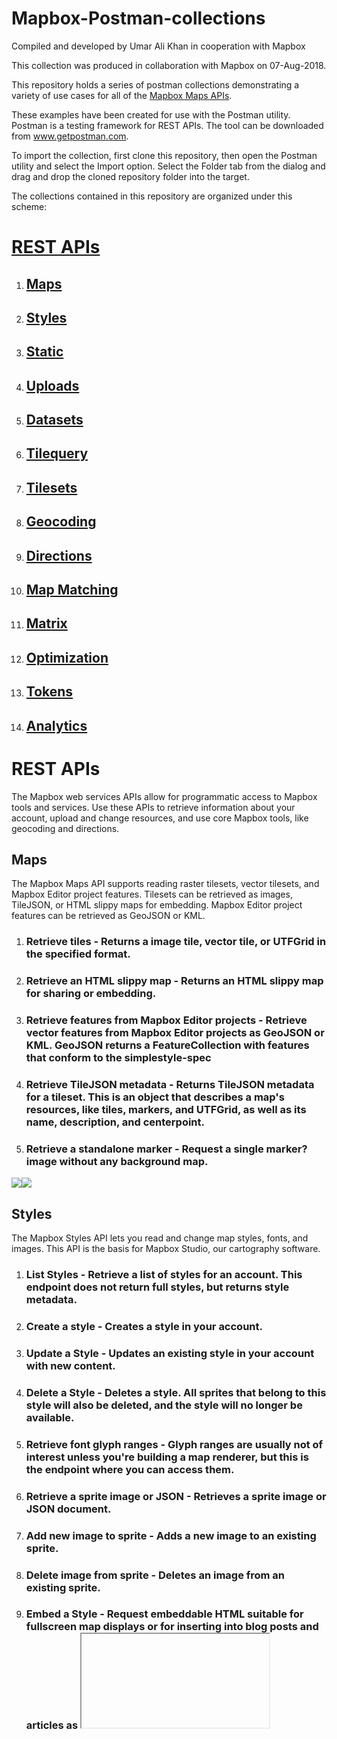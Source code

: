 # Mapbox-Postman-collections

Compiled and developed by Umar Ali Khan in cooperation with Mapbox

This collection was produced in collaboration with Mapbox on 07-Aug-2018.

This repository holds a series of postman collections demonstrating a variety of use cases for all of the [Mapbox Maps APIs](https://www.Mapbox.com/api-documentation/).

These examples have been created for use with the Postman utility. Postman is a testing framework for REST APIs. The tool can be downloaded from www.getpostman.com.

To import the collection, first clone this repository, then open the Postman utility and select the Import option. Select the Folder tab from the dialog and drag and drop the cloned repository folder into the target.

The collections contained in this repository are organized under this scheme:

# [REST APIs](#rest-apis)
1. ## [Maps](#maps-1)
2. ## [Styles](#styles-1)
3. ## [Static](#static-1)
4. ## [Uploads](#uploads-1)
5. ## [Datasets](#datasets-1)
6. ## [Tilequery](#tilequery-1)
7. ## [Tilesets](#tilesets-1)
8. ## [Geocoding](#geocoding-1)
9. ## [Directions](#directions-1)
10. ## [Map Matching](#map-matching-1)
11. ## [Matrix](#matrix-1)
12. ## [Optimization](#optimization-1)
13. ## [Tokens](#tokens-1)
14. ## [Analytics](#analytics-1)



# REST APIs
The Mapbox web services APIs allow for programmatic access to Mapbox tools and services. Use these APIs to retrieve information about your account, upload and change resources, and use core Mapbox tools, like geocoding and directions.

## Maps
The Mapbox Maps API supports reading raster tilesets, vector tilesets, and Mapbox Editor project features. Tilesets can be retrieved as images, TileJSON, or HTML slippy maps for embedding. Mapbox Editor project features can be retrieved as GeoJSON or KML.

1. ###  **Retrieve tiles** - Returns a image tile, vector tile, or UTFGrid in the specified format.
2. ###  **Retrieve an HTML slippy map** - Returns an HTML slippy map for sharing or embedding.
3. ###  **Retrieve features from Mapbox Editor projects** - Retrieve vector features from Mapbox Editor projects as GeoJSON or KML. GeoJSON returns a FeatureCollection with features that conform to the simplestyle-spec
4. ###  **Retrieve TileJSON metadata** - Returns TileJSON metadata for a tileset. This is an object that describes a map's resources, like tiles, markers, and UTFGrid, as well as its name, description, and centerpoint.
5. ### **Retrieve a standalone marker** - Request a single marker? image without any background map.
[![](https://symbiotics.co.za/wp-content/uploads/2017/10/postman-logo.png)](https://documenter.getpostman.com/view/5039671/RWTmvJda)[![](http://icons.iconarchive.com/icons/graphicloads/colorful-long-shadow/128/Arrow-download-icon.png)](https://github.com/umer-ali-khan/Mapbox-postman-collections/blob/master/Mapbox%20-%20Maps.postman_collection.json)


## Styles
The Mapbox Styles API lets you read and change map styles, fonts, and images. This API is the basis for Mapbox Studio, our cartography software.

1. ###  **List Styles** - Retrieve a list of styles for an account. This endpoint does not return full styles, but returns style metadata.
2. ###  **Create a style** - Creates a style in your account.
3. ###  **Update a Style** - Updates an existing style in your account with new content.
4. ###  **Delete a Style** - Deletes a style. All sprites that belong to this style will also be deleted, and the style will no longer be available.
5. ### **Retrieve font glyph ranges** - Glyph ranges are usually not of interest unless you're building a map renderer, but this is the endpoint where you can access them.
6. ### **Retrieve a sprite image or JSON** - Retrieves a sprite image or JSON document.
7. ### **Add new image to sprite** - Adds a new image to an existing sprite.
8. ### **Delete image from sprite** - Deletes an image from an existing sprite.
9. ### **Embed a Style** - Request embeddable HTML suitable for fullscreen map displays or for inserting into blog posts and articles as <iframe> content.

[![](https://symbiotics.co.za/wp-content/uploads/2017/10/postman-logo.png)](https://documenter.getpostman.com/view/5039671/RWTmvJhv)[![](http://icons.iconarchive.com/icons/graphicloads/colorful-long-shadow/128/Arrow-download-icon.png)](https://github.com/umer-ali-khan/Mapbox-postman-collections/blob/master/Mapbox%20-%20Styles.postman_collection.json)


## Static
The Mapbox Static API returns static maps and raster tiles from styles in the Mapbox Style Specification. See the Static (Classic) API documentation.

Static maps are standalone images that can be displayed on web and mobile devices without the aid of a mapping library or API. They look like an embedded map without interactivity or controls.

1. ###  **Retrieve a static map from a style** - In contrast to the legacy Static API, this API supports pitch, bearing, and decimal zoom levels.
2. ###  **Retrieve raster tiles from styles** - Retrieve 512x512 or 256x256 pixel raster tiles from a Mapbox Studio style.
3. ###  **Retrieve a map's WMTS document** - Mapbox supports access via the WMTS standard, which lets you use maps with desktop and online GIS software like ArcMap and QGIS.

[![](https://symbiotics.co.za/wp-content/uploads/2017/10/postman-logo.png)](https://documenter.getpostman.com/view/5039671/RWTmvJhy)[![](http://icons.iconarchive.com/icons/graphicloads/colorful-long-shadow/128/Arrow-download-icon.png)](https://github.com/umer-ali-khan/Mapbox-postman-collections/blob/master/Mapbox%20-%20Static.postman_collection.json)

## Uploads
The Mapbox Uploads API transforms geographic data into tilesets that can be used with maps and geographic applications. Given a wide variety of geospatial formats, it normalizes projections and generates tiles at multiple zoom levels to make data viewable on the web.

The upload workflow begins with a file and ends with a tileset?, or if you have invalid data, an error.

1. ###  **Retrieve S3 credentials** - Mapbox provides an Amazon S3 bucket to stage your file while your upload is processed. Uploads must be staged in this bucket before being uploaded to your Mapbox account. You can retrieve temporary credentials from this endpoint.
2. ###  **Create an upload** - Once you've used the temporary S3 credentials to transfer your file to Mapbox's staging bucket, you can trigger the generation of a tileset given the file's URL and a destination tileset ID.
3. ###  **Retrieve upload status** - Upload processing is fast but not immediate. Once an upload is created, you can track its status. Uploads have a progress property that will start at 0 and end at 1 when an upload is complete. If there's an error processing an upload, the error property will include an error message.
4. ###  **Retrieve recent upload statuses** - You can retrieve multiple upload statuses at the same time, sorted by the most recently created. This request returns the same information as individual upload status, but for all recent uploads. The list is limited to 1MB of JSON.
5. ###  **Remove an upload** - Remove a completed upload status from the upload listing.

[![](https://symbiotics.co.za/wp-content/uploads/2017/10/postman-logo.png)](https://documenter.getpostman.com/view/5039671/RWTmvJi1) [![](http://icons.iconarchive.com/icons/graphicloads/colorful-long-shadow/128/Arrow-download-icon.png)](https://github.com/umer-ali-khan/Mapbox-postman-collections/blob/master/Mapbox%20-%20Uploads.postman_collection.json)

## Datasets
A dataset is an editable collection of GeoJSON features. The Datasets API offers persistent storage for custom geographic data and supports reading, creating, updating, and removing features. The goal of this API is to let you manage your geodata using Mapbox. To serve this data at scale, convert your dataset? into a tileset? using the Uploads API.

1. ###  **List datasets** - List datasets
2. ###  **Create dataset** - Creates a new, empty dataset
3. ###  **Retrieve a dataset** - Retrieve a dataset
4. ###  **Update a dataset** - Update a dataset
5. ###  **Delete a dataset** - Deletes a dataset, including all features it contains.
6. ###  **List features** - List features in a dataset?. The response body will be a GeoJSON FeatureCollection.
7. ###  **Insert or update a feature** - Inserts or updates a feature in a dataset. If there's already a feature with the given ID in the dataset, it will be replaced. If there isn't a feature with that ID, a new feature is created.
8. ###  **Retrieve a feature** - Retrieves a feature in a dataset.
9. ###  **Delete a feature** - Removes a feature from a dataset.

[![](https://symbiotics.co.za/wp-content/uploads/2017/10/postman-logo.png)](https://documenter.getpostman.com/view/5039671/RWTmvJnL)  [![](http://icons.iconarchive.com/icons/graphicloads/colorful-long-shadow/128/Arrow-download-icon.png)](https://github.com/umer-ali-khan/Mapbox-postman-collections/blob/master/Mapbox%20-%20Datasets.postman_collection.json)

## Tilequery
The Mapbox Tilequery API allows you to retrieve data about specific features from a vector tileset?, based on a given latitude and longitude?. With the Tilequery API, you can:

. Query for features within a given radius
. Do point in polygon queries
. Query multiple composited layers

1. ###  **Retrieve features from vector tiles** - The URL parameters for a request to the Mapbox Tilequery API are the map_id being queried and the specified {longitude}, {latitude} pair.

[![](https://symbiotics.co.za/wp-content/uploads/2017/10/postman-logo.png)](https://documenter.getpostman.com/view/5039671/RWTmvJnM)  [![](http://icons.iconarchive.com/icons/graphicloads/colorful-long-shadow/128/Arrow-download-icon.png)](https://github.com/umer-ali-khan/Mapbox-postman-collections/blob/master/Mapbox%20-%20Tilequery.postman_collection.json)

## Tilesets
The Mapbox Tilesets API supports reading metadata for raster and vector tilesets. To request tiles, consult the Maps API.

1. ###  **List tilesets** - Lists all tilesets for an account.

[![](https://symbiotics.co.za/wp-content/uploads/2017/10/postman-logo.png)](https://documenter.getpostman.com/view/5039671/RWTmvJnN) [![](http://icons.iconarchive.com/icons/graphicloads/colorful-long-shadow/128/Arrow-download-icon.png)](https://github.com/umer-ali-khan/Mapbox-postman-collections/blob/master/Mapbox%20-%20Tilesets.postman_collection.json)

## Geocoding
The Mapbox Geocoding? API does two things: forward geocoding and reverse geocoding.

Forward geocoding lets you convert location text into geographic coordinates, turning 2 Lincoln Memorial Circle NW into -77.050,38.889.

1. ###  **Search for places** - This is often called forward geocoding. Request feature data that best matches the input {query} text. The response includes one or more results ordered by relevance.
2. ###  **Retrieve places near a location** - This is often called reverse geocoding. Request feature data located at the input {longitude},{latitude} coordinates. The response includes at most one result from each type, unless the limit parameter was used in the request.
3. ###  **Batch requests** - This feature is only available with the Mapbox.places-permanent mode.
Batch requests have the same parameters as normal requests, but can include more than one query by separating queries with the ; character. Each query should be URL encoded, but the ; character should not be encoded and should be included verbatim.
4. ###  **POI categories** - POI category search supports forward geocoding? requests of poi feature types in a queried category. Using the proximity query parameter with POI category search returns points of interest local to a provided location; for example, restaurants near a user. Any category that is returned in the properties.category property of the response object is supported.

[![](https://symbiotics.co.za/wp-content/uploads/2017/10/postman-logo.png)](https://documenter.getpostman.com/view/5039671/RWTmvJnR) [![](http://icons.iconarchive.com/icons/graphicloads/colorful-long-shadow/128/Arrow-download-icon.png)](https://github.com/umer-ali-khan/Mapbox-postman-collections/blob/master/Mapbox%20-%20Geocoding.postman_collection.json)

## Directions
The Mapbox Directions API will show you how to get where you're going. With the Directions API, you can:

. calculate optimal driving, walking, and cycling routes
. produce turn-by-turn instructions
. produce routes with up to 25 coordinates anywhere on earth


1. ###  **Retrieve directions** - Retrieve directions


[![](https://symbiotics.co.za/wp-content/uploads/2017/10/postman-logo.png)](https://documenter.getpostman.com/view/5039671/RWTmvJnS) [![](http://icons.iconarchive.com/icons/graphicloads/colorful-long-shadow/128/Arrow-download-icon.png)](https://github.com/umer-ali-khan/Mapbox-postman-collections/blob/master/Mapbox%20-%20Directions.postman_collection.json)

## Map Matching
The Mapbox Map Matching API snaps fuzzy, inaccurate traces from a GPS unit or a phone to the OpenStreetMap? road and path network using the Directions API. This produces clean paths that can be displayed on a map or used for other analysis.

1. ###  **Retrieve a match** - Returns a path on the road and path network closest to the input traces.
2. ###  **Retrieve a match - Using HTTP POST** - Returns a path on the road and path network closest to the input traces.


[![](https://symbiotics.co.za/wp-content/uploads/2017/10/postman-logo.png)](https://documenter.getpostman.com/view/5039671/RWTmvJnT) [![](http://icons.iconarchive.com/icons/graphicloads/colorful-long-shadow/128/Arrow-download-icon.png)](https://github.com/umer-ali-khan/Mapbox-postman-collections/blob/master/Mapbox%20-%20Map%20Matching.postman_collection.json)

## Matrix
The Matrix API returns travel times between many points.


1. ###  **Retrieve a matrix** - Returns a duration and/or distance matrix showing travel times and distances between coordinates.

[![](https://symbiotics.co.za/wp-content/uploads/2017/10/postman-logo.png)](https://documenter.getpostman.com/view/5039671/RWTmvJrj) [![](http://icons.iconarchive.com/icons/graphicloads/colorful-long-shadow/128/Arrow-download-icon.png)](https://github.com/umer-ali-khan/Mapbox-postman-collections/blob/master/Mapbox%20-%20Matrix.postman_collection.json)

## Optimization
The Optimization API returns a duration-optimized route between the input coordinates. This is also known as solving the Traveling Salesperson Problem. A typical use case for this API is planning the route for deliveries in a city. A route can be retrieved for car driving, bicycling and walking or hiking.

1. ###  **Retrieve an optimization** - The {profile} parameter of your request should be a Mapbox Directions routing profile ID. The following IDs are supported:

. Mapbox/driving for car trips
. Mapbox/walking for pedestrian and hiking trips
. Mapbox/cycling for bicycle trips

[![](https://symbiotics.co.za/wp-content/uploads/2017/10/postman-logo.png)](https://documenter.getpostman.com/view/5039671/RWTmvJrm) [![](http://icons.iconarchive.com/icons/graphicloads/colorful-long-shadow/128/Arrow-download-icon.png)](https://github.com/umer-ali-khan/Mapbox-postman-collections/blob/master/Mapbox%20-%20Optimization.postman_collection.json)

## Tokens
An access token, referred to hereafter as 'token', grants access to Mapbox resources on behalf of a user. All accounts have a public token by default. Additional tokens can be created to grant additional, or more limited, privileges.

1. ###  **List tokens** - Lists all tokens for an account.
2. ###  **Create token** - Creates a new token.
3. ###  **Create temporary token** - Creates a new temporary token that automatically expires at a fixed time.
4. ###  **Update a token** - Update note or scopes in a token's metadata.
5. ###  **Delete a token** - Revoke a token's authorization, removing its access to Mapbox APIs. This is the same as deleting a token. Applications using the revoked token will need to get a new access token? before they can access Mapbox APIs.
6. ###  **Retrieve a token** - Check if a token is valid. If the token is invalid an explanation of why is returned as the code property.
7. ###  **List scopes** - List scopes for a user. All potential scopes a user has access to are listed.

[![](https://symbiotics.co.za/wp-content/uploads/2017/10/postman-logo.png)](https://documenter.getpostman.com/view/5039671/RWTmvJrq) [![](http://icons.iconarchive.com/icons/graphicloads/colorful-long-shadow/128/Arrow-download-icon.png)](https://github.com/umer-ali-khan/Mapbox-postman-collections/blob/master/Mapbox%20-%20Tokens.postman_collection.json)

## Analytics
The Mapbox Analytics API returns API usage for services by resource. For example, it can calculate the number of geocoding requests made in a week with a specific access token.

1. ###  **Retrieve analytics** - Returns the request counts per day for given resource and period.

[![](https://symbiotics.co.za/wp-content/uploads/2017/10/postman-logo.png)](https://documenter.getpostman.com/view/5039671/RWTmvJrs) [![](http://icons.iconarchive.com/icons/graphicloads/colorful-long-shadow/128/Arrow-download-icon.png)](https://github.com/umer-ali-khan/Mapbox-postman-collections/blob/master/Mapbox%20-%20Analytics.postman_collection.json)

